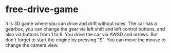 # free-drive-game
It is 3D game where you can drive and drift without rules. The car has a gearbox, you can change the gear via left shift and left control buttons, and also via buttons from 1 to 6. You drive the car via AWSD and arrows. But don't forget to start the engine by pressing "S". You can move the mouse to change the camera view.
